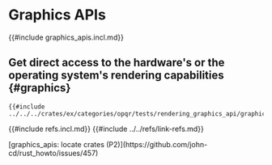 # Graphics APIs

{{#include graphics_apis.incl.md}}

## Get direct access to the hardware's or the operating system's rendering capabilities {#graphics}

```rust,editable
{{#include ../../../crates/ex/categories/opqr/tests/rendering_graphics_api/graphics.rs:example}}
```

{{#include refs.incl.md}}
{{#include ../../refs/link-refs.md}}

<div class="hidden">
[graphics_apis: locate crates (P2)](https://github.com/john-cd/rust_howto/issues/457)

</div>
